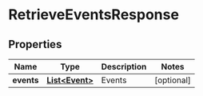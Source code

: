 

# RetrieveEventsResponse


## Properties

Name | Type | Description | Notes
------------ | ------------- | ------------- | -------------
**events** | [**List&lt;Event&gt;**](Event.md) | Events |  [optional]



